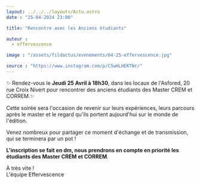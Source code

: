 ```yaml
---
layout: ../../../layouts/Actu.astro
date : "25-04-2024 23:00"

title: "Rencontre avec les Anciens étudiants"

auteur :
  - effervescence

image : "/assets/fildactus/evenements/04-25-effervescence.jpg"

source : "https://www.instagram.com/p/C5wHLHEKTWr/"
---
```


✨ Rendez-vous le __Jeudi 25 Avril à 18h30__, dans les locaux de l'Asfored, 20 rue Croix Nivert pour rencontrer des anciens étudiants des Master CREM et CORREM.✨

Cette soirée sera l'occasion de revenir sur leurs expériences, leurs parcours après le master et le regard qu'ils portent aujourd'hui sur le monde de l'édition.

Venez nombreux pour partager ce moment d'échange et de transmission, qui se terminera par un pot !

__L'inscription se fait en dm, nous prendrons en compte en priorité les étudiants des Master CREM et CORREM__.

À très vite !  
L'équipe Effervescence